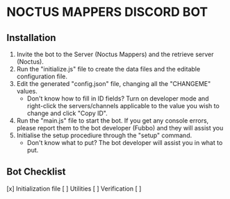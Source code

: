 # NOCTUS MAPPERS DISCORD BOT
## Installation
1. Invite the bot to the Server (Noctus Mappers) and the retrieve server (Noctus).
2. Run the "initialize.js" file to create the data files and the editable configuration file.
3. Edit the generated "config.json" file, changing all the "CHANGEME" values.
    - Don't know how to fill in ID fields? Turn on developer mode and right-click the servers/channels applicable to the value you wish to change and click "Copy ID".
4. Run the "main.js" file to start the bot. If you get any console errors, please report them to the bot developer (Fubbo) and they will assist you
5. Initialise the setup procediure through the "setup" command.
    - Don't know what to put? The bot developer will assist you in what to put.
## Bot Checklist
[x] Initialization file
[ ] Utilities
[ ] Verification
[ ] 